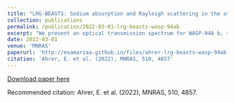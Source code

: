 ```yaml
---
title: "LRG-BEASTS: Sodium absorption and Rayleigh scattering in the atmosphere of WASP-94A b using NTT/EFOSC2"
collection: publications
permalink: /publication/2022-03-01-lrg-beasts-wasp-94ab
excerpt: "We present an optical transmission spectrum for WASP-94A b, the first atmospheric characterization of this highly-inflated hot Jupiter. The planet has a reported radius of  1.72 Jupiter radii, a mass of only  0.456 Jupiter masses, and an equilibrium temperature of 1508 K. We observed the planet transit spectroscopically with the EFOSC2 instrument on the ESO New Technology Telescope (NTT) at La Silla, Chile: the first use of NTT/EFOSC2 for transmission spectroscopy. We achieved an average transit-depth precision of 128 ppm for bin widths of ~200 Å. This high precision was achieved in part by linking Gaussian Process hyperparameters across all wavelength bins. The resulting transmission spectrum, spanning a wavelength range of 3800-7140 Å, exhibits a sodium absorption with a significance of 4.9σ, suggesting a relatively cloud-free atmosphere. The sodium signal may be broadened, with a best-fitting width of  78 Å in contrast to the instrumental resolution of 27.2 ± 0.2 Å. We also detect a steep slope in the blue end of the transmission spectrum, indicating the presence of Rayleigh scattering in the atmosphere of WASP-94A b. Retrieval models show evidence for the observed slope to be super-Rayleigh and potential causes are discussed. Finally, we find narrow absorption cores in the CaII H&K lines of WASP-94A, suggesting the star is enshrouded in gas escaping the hot Jupiter."
date: 2022-03-01
venue: 'MNRAS'
paperurl: 'http://evamariaa.github.io/files/ahrer-lrg-beasts-wasp-94ab.pdf'
citation: 'Ahrer, E. et al. (2022), MNRAS, 510, 4857'
---
```


[Download paper here](http://evamariaa.github.io/files/ahrer-lrg-beasts-wasp-94ab.pdf)

Recommended citation: Ahrer, E. et al. (2022), MNRAS, 510, 4857.